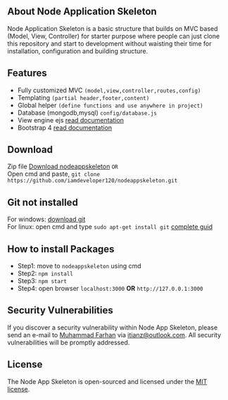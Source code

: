 ## About Node Application Skeleton

Node Application Skeleton is a basic structure that builds on MVC based (Model, View, Controller) for starter purpose where people can just clone this repository and start to development without waisting their time for installation, configuration and building structure.  

## Features
- Fully customized MVC `(model,view,controller,routes,config)`
- Templating `(partial header,footer,content)`
- Global helper `(define functions and use anywhere in project)`
- Database (mongodb,mysql) `config/database.js`
- View engine ejs [read documentation](https://ejs.co/#install)
- Bootstrap 4 [read documentation](https://getbootstrap.com/docs/4.1/getting-started/introduction/)

## Download  
Zip file [Download nodeappskeleton](https://github.com/iamdeveloper120/nodeappskeleton/archive/master.zip) `OR`  
Open cmd and paste, `git clone https://github.com/iamdeveloper120/nodeappskeleton.git`  

## Git not installed  
For windows: [download git](https://git-scm.com/download/win)  
For linux: open cmd and type  `sudo apt-get install git` [complete guid](https://www.liquidweb.com/kb/install-git-ubuntu-16-04-lts/)

## How to install Packages  
- Step1: move to `nodeappskeleton` using cmd
- Step2: `npm install`
- Step3: `npm start`
- Step4: open browser `localhost:3000` **OR** `http://127.0.0.1:3000`  

## Security Vulnerabilities  
If you discover a security vulnerability within Node App Skeleton, please send an e-mail to [Muhammad Farhan](https://www.linkedin.com/in/iamdeveloper120/) via [itianz@outlook.com](mailto:itianz@outlook.com). All security vulnerabilities will be promptly addressed.

## License  
The Node App Skeleton is open-sourced and licensed under the [MIT license](https://opensource.org/licenses/MIT).
